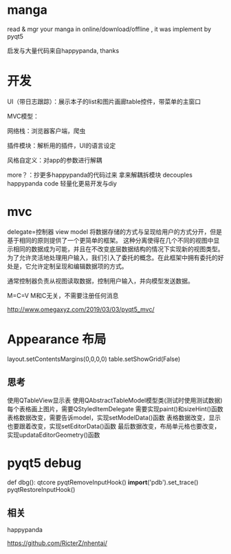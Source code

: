 # manga
read &amp; mgr your manga in online/download/offline , it was implement by pyqt5

启发与大量代码来自happypanda, thanks

# 开发
UI（带日志跟踪）：展示本子的list和图片画廊table控件，带菜单的主窗口

MVC模型：<todo>

网络栈：浏览器客户端，爬虫

插件模块：解析用的插件，UI的语言设定

风格自定义：对app的参数进行解耦

more？：抄更多happypanda的代码过来 拿来解耦拆模块
decouples happypanda code 轻量化更易开发与diy

# mvc
delegate=控制器 view model
将数据存储的方式与呈现给用户的方式分开，但是基于相同的原则提供了一个更简单的框架。
这种分离使得在几个不同的视图中显示相同的数据成为可能，并且在不改变底层数据结构的情况下实现新的视图类型。
为了允许灵活地处理用户输入，我们引入了委托的概念。在此框架中拥有委托的好处是，它允许定制呈现和编辑数据项的方式。

通常控制器负责从视图读取数据，控制用户输入，并向模型发送数据。

M=C=V M和C无关，不需要注册任何消息

http://www.omegaxyz.com/2019/03/03/pyqt5_mvc/

# Appearance 布局
layout.setContentsMargins(0,0,0,0)
table.setShowGrid(False)

## 思考
使用QTableView显示表
使用QAbstractTableModel模型类(测试时使用测试数据)
每个表格画上图片，需要QStyledItemDelegate
需要实现paint()和sizeHint()函数
表格数据改变，需要告诉model，实现setModelData()函数
表格数据改变，显示也要跟着改变，实现setEditorData()函数
最后数据改变，布局单元格也要改变，实现updataEditorGeometry()函数

# pyqt5 debug
def dbg():
    qtcore
    pyqtRemoveInputHook()
    __import__('pdb').set_trace()
    pyqtRestoreInputHook()

## 相关
happypanda

https://github.com/RicterZ/nhentai/
